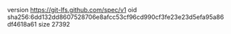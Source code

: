version https://git-lfs.github.com/spec/v1
oid sha256:6dd132dd8607528706e8afcc53cf96cd990cf3fe23e23d5efa95a86df4618a61
size 27392
